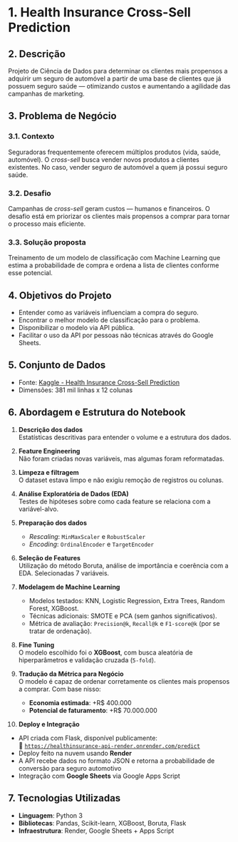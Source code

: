
# 1. Health Insurance Cross-Sell Prediction

## 2. Descrição
Projeto de Ciência de Dados para determinar os clientes mais propensos a adquirir um seguro de automóvel a partir de uma base de clientes que já possuem seguro saúde — otimizando custos e aumentando a agilidade das campanhas de marketing.

## 3. Problema de Negócio

### 3.1. Contexto
Seguradoras frequentemente oferecem múltiplos produtos (vida, saúde, automóvel). O *cross-sell* busca vender novos produtos a clientes existentes. No caso, vender seguro de automóvel a quem já possui seguro saúde.

### 3.2. Desafio
Campanhas de *cross-sell* geram custos — humanos e financeiros. O desafio está em priorizar os clientes mais propensos a comprar para tornar o processo mais eficiente.

### 3.3. Solução proposta
Treinamento de um modelo de classificação com Machine Learning que estima a probabilidade de compra e ordena a lista de clientes conforme esse potencial.

## 4. Objetivos do Projeto

- Entender como as variáveis influenciam a compra do seguro.
- Encontrar o melhor modelo de classificação para o problema.
- Disponibilizar o modelo via API pública.
- Facilitar o uso da API por pessoas não técnicas através do Google Sheets.

## 5. Conjunto de Dados

- Fonte: [Kaggle - Health Insurance Cross-Sell Prediction](https://www.kaggle.com/datasets/anmolkumar/health-insurance-cross-sell-prediction)
- Dimensões: 381 mil linhas x 12 colunas

## 6. Abordagem e Estrutura do Notebook

1. **Descrição dos dados**  
   Estatísticas descritivas para entender o volume e a estrutura dos dados.

2. **Feature Engineering**  
   Não foram criadas novas variáveis, mas algumas foram reformatadas.

3. **Limpeza e filtragem**  
   O dataset estava limpo e não exigiu remoção de registros ou colunas.

4. **Análise Exploratória de Dados (EDA)**  
   Testes de hipóteses sobre como cada feature se relaciona com a variável-alvo.

5. **Preparação dos dados**  
   - *Rescaling*: `MinMaxScaler` e `RobustScaler`
   - *Encoding*: `OrdinalEncoder` e `TargetEncoder`

6. **Seleção de Features**  
   Utilização do método Boruta, análise de importância e coerência com a EDA. Selecionadas 7 variáveis.

7. **Modelagem de Machine Learning**  
   - Modelos testados: KNN, Logistic Regression, Extra Trees, Random Forest, XGBoost.
   - Técnicas adicionais: SMOTE e PCA (sem ganhos significativos).
   - Métrica de avaliação: `Precision@k`, `Recall@k` e `F1-score@k` (por se tratar de ordenação).

8. **Fine Tuning**  
   O modelo escolhido foi o **XGBoost**, com busca aleatória de hiperparâmetros e validação cruzada (`5-fold`).

9. **Tradução da Métrica para Negócio**  
   O modelo é capaz de ordenar corretamente os clientes mais propensos a comprar. Com base nisso:
   - **Economia estimada**: +R$ 400.000
   - **Potencial de faturamento**: +R$ 70.000.000

10. **Deploy e Integração**  
   - API criada com Flask, disponível publicamente:  
     🔗 [`https://healthinsurance-api-render.onrender.com/predict`](https://healthinsurance-api-render.onrender.com/predict)
   - Deploy feito na nuvem usando **Render**
   - A API recebe dados no formato JSON e retorna a probabilidade de conversão para seguro automotivo
   - Integração com **Google Sheets** via Google Apps Script

## 7. Tecnologias Utilizadas

- **Linguagem**: Python 3
- **Bibliotecas**: Pandas, Scikit-learn, XGBoost, Boruta, Flask
- **Infraestrutura**: Render, Google Sheets + Apps Script
